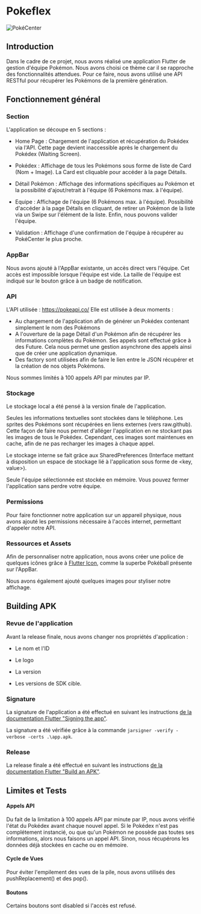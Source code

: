# Pokeflex 

![PokéCenter](https://imgur.com/a/cCGcWrV)

## Introduction

Dans le cadre de ce projet, nous avons réalisé une application Flutter de gestion d'équipe Pokémon. 
Nous avons choisi ce thème car il se rapproche des fonctionnalités attendues. 
Pour ce faire, nous avons utilisé une API RESTful pour récupérer les Pokémons de la première génération. 



## Fonctionnement général

### Section

L'application se découpe en 5 sections : 

- Home Page : Chargement de l'application et récupération du Pokédex via l'API. Cette page devient inaccessible après le chargement du Pokédex (Waiting Screen). 

- Pokédex : Affichage de tous les Pokémons sous forme de liste de Card (Nom + Image). La Card est cliquable pour accéder à la page Détails. 

- Détail Pokémon : Affichage des informations spécifiques au Pokémon et la possibilité d'ajout/retrait à l'équipe (6 Pokémons max. à l'équipe). 

- Equipe : Affichage de l'équipe (6 Pokémons max. à l'équipe). Possibilité d'accéder à la page Détails en cliquant, de retirer un Pokémon de la liste via un Swipe sur l'élément de la liste. Enfin, nous pouvons valider l'équipe. 

- Validation : Affichage d'une confirmation de l'équipe à récupérer au PokéCenter le plus proche. 

  

### AppBar

Nous avons ajouté à l'AppBar existante, un accès direct vers l'équipe. Cet accès est impossible lorsque l'équipe est vide. 
La taille de l'équipe est indiqué sur le bouton grâce à un badge de notification. 



### API 

L'API utilisée : https://pokeapi.co/
Elle est utilisée à deux moments : 

- Au chargement de l'application afin de générer un Pokédex contenant simplement le nom des Pokémons 
- A l'ouverture de la page Détail d'un Pokémon afin de récupérer les informations complètes du Pokémon. 
  Ses appels sont effectué grâce à des Future. Cela nous permet une gestion asynchrone des appels ainsi que de créer une application dynamique. 
- Des factory sont utilisées afin de faire le lien entre le JSON récupérer et la création de nos objets Pokémons. 

Nous sommes limités à 100 appels API par minutes par IP. 

### Stockage 

Le stockage local a été pensé à la version finale de l'application. 

Seules les informations textuelles sont stockées dans le téléphone. Les sprites des Pokémons sont récupérées en liens externes (vers raw.github). 
Cette façon de faire nous permet d'alléger l'application en ne stockant pas les images de tous le Pokédex. 
Cependant, ces images sont maintenues en cache, afin de ne pas recharger les images à chaque appel. 

Le stockage interne se fait grâce aux SharedPreferences (Interface mettant à disposition un espace de stockage lié à l'application sous forme de <key, value>). 

Seule l'équipe sélectionnée est stockée en mémoire. Vous pouvez fermer l'application sans perdre votre équipe. 

### Permissions 

Pour faire fonctionner notre application sur un appareil physique, nous avons ajouté les permissions nécessaire à l'accès internet, permettant d'appeler notre API. 

### Ressources et Assets

Afin de personnaliser notre application, nous avons créer une police de quelques icônes grâce à [Flutter Icon]( https://fluttericon.com/ ), comme la superbe Pokéball présente sur l'AppBar.

Nous avons également ajouté quelques images pour styliser notre affichage. 



## Building APK 

### Revue de l'application 

Avant la release finale, nous avons changer nos propriétés d'application : 

- Le nom et l'ID 

- Le logo

- La version 

- Les versions de SDK cible.

  

### Signature 

La signature de l'application a été effectué en suivant les instructions [de la documentation Flutter "Signing the app"](  https://flutter.dev/docs/deployment/android#signing-the-app  ).

La signature a été vérifiée grâce à la commande `jarsigner -verify -verbose -certs .\app.apk`.



### Release

La release finale a été effectué en suivant les instructions [de la documentation Flutter "Build an APK"]( https://flutter.dev/docs/deployment/android#build-an-apk).



## Limites et Tests

#### Appels API

Du fait de la limitation à 100 appels API par minute par IP, nous avons vérifié l'état du Pokédex avant chaque nouvel appel. Si le Pokédex n'est pas complétement instancié, ou que qu'un Pokémon ne possède pas toutes ses informations, alors nous faisons un appel API. Sinon, nous récupérons les données déjà stockées en cache ou en mémoire. 

#### Cycle de Vues

Pour éviter l'empilement des vues de la pile, nous avons utilisés des pushReplacement() et des pop(). 

#### Boutons 

Certains boutons sont disabled si l'accès est refusé. 
